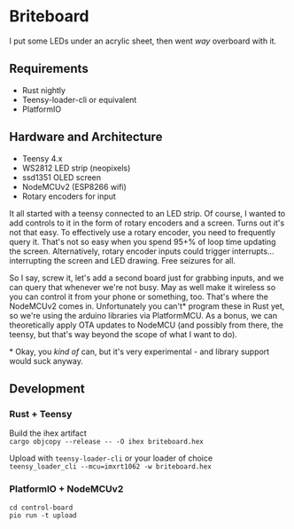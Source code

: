 # Briteboard

I put some LEDs under an acrylic sheet, then went _way_ overboard with it.

## Requirements

- Rust nightly
- Teensy-loader-cli or equivalent
- PlatformIO

## Hardware and Architecture

- Teensy 4.x
- WS2812 LED strip (neopixels)
- ssd1351 OLED screen
- NodeMCUv2 (ESP8266 wifi)
- Rotary encoders for input

It all started with a teensy connected to an LED strip. 
Of course, I wanted to add controls to it in the form of rotary encoders and a screen. 
Turns out it's not that easy. To effectively use a rotary encoder, you need to frequently query it. 
That's not so easy when you spend 95+% of loop time updating the screen.
Alternatively, rotary encoder inputs could trigger interrupts... interrupting the screen and LED drawing.
Free seizures for all.

So I say, screw it, let's add a second board just for grabbing inputs, and we can query that whenever we're not busy.
May as well make it wireless so you can control it from your phone or something, too. 
That's where the NodeMCUv2 comes in. 
Unfortunately you can't* program these in Rust yet, so we're using the arduino libraries via PlatformMCU.
As a bonus, we can theoretically apply OTA updates to NodeMCU 
(and possibly from there, the teensy, but that's way beyond the scope of what I want to do).

\* Okay, you _kind of_ can, but it's very experimental - and library support would suck anyway.

## Development

### Rust + Teensy

Build the ihex artifact  
`cargo objcopy --release -- -O ihex briteboard.hex`

Upload with `teensy-loader-cli` or your loader of choice  
`teensy_loader_cli --mcu=imxrt1062 -w briteboard.hex`

### PlatformIO + NodeMCUv2

`cd control-board`  
`pio run -t upload`  
